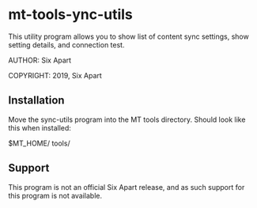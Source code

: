 # mt-tools-ync-utils
This utility program allows you to show list of content sync settings, show setting details, and connection test.

AUTHOR: Six Apart

COPYRIGHT: 2019, Six Apart


## Installation
Move the sync-utils program into the MT tools directory.
Should look like this when installed:

$MT_HOME/
    tools/

## Support
This program is not an official Six Apart release, and as such support for this program is not available.
